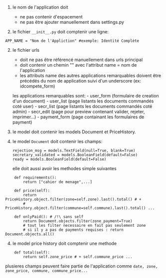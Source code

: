 1) le nom de l'application doit
	- ne pas contenir d'espacement
	- ne pas être ajouter manuellement dans settings.py

2) le fichier ```__init__.py``` doit comptenir une ligne:

```APP_NAME = "Nom de l'Appliction" #exemple: Identité Complète```

2) le fichier urls
	- doit ne pas être référencé manuellement dans urls principal
	- doit contenir un chemin "" avec l'attribut name = nom de l'application
	- les attributs name des autres applications remarquables doivent être précédés
	du nom de application suivi d'un underscore (ex: idcompete_form)
	
	les applications remarquables sont:
		- user_form (formulaire de creation d'un document)
		- user_list (page listants les documents commandés coté user)
		- secr_list (page listants les documents commandés coté admin)
		- secr_edit (page pour preview contenant valider, rejeter, imprimer...)
		- payment_form (page containant les formulaires de payment)

3) le model doit contenir les models Document et PriceHistory.

4) le model ```Document``` doit contenir les champs:
	```
	rejection_msg = models.TextField(null=True, blank=True)
	secretary_validated = models.BooleanField(default=False)
	ready = models.BooleanField(default=False)
	```
	
	elle doit aussi avoir les methodes simple suivantes
```
	def requirements():
		return ["cahier de menage",...]

	def price(self):
		return PriceHistory.object.filter(zone=self.zone).last().total() # +
		# PriceHistory.object.filter(commune=self.commune).last().total() ...

	def onlyPaid(): # /!\ sans self
		return Document.objects.filter(zone_payment=True)
		# tout les filter necessaire en fait pas seulement zone
		# si il y a pas de payments requises : return Document.objects.all()
```

4) le model price history doit comptenir une methode
```
	def total(self):
		return self.zone_price # + self.commune_price ...
```
plusieres champs peuvent faire partie de l'application comme ```date, zone, zone_price, commune, commune_price...```
